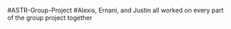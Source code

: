 #ASTR-Group-Project
#Alexis, Ernani, and Justin all worked on every part of the group project together 
